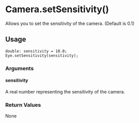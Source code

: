 # Camera.setSensitivity()

Allows you to set the sensitivity of the camera. (Default is 0.1)

## Usage

```
double: sensitivity = 10.0;
Eye.setSensitivity(sensitivity);
```

### Arguments

#### sensitivity

A real number representing the sensitivity of the camera.

### Return Values

None